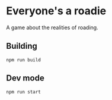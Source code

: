# Everyone's a roadie

A game about the realities of roading.

## Building

`npm run build`

## Dev mode

`npm run start`
